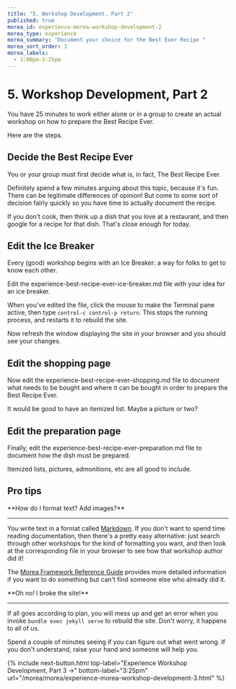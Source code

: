```yaml
---
title: "5. Workshop Development, Part 2"
published: true
morea_id: experience-morea-workshop-development-2
morea_type: experience
morea_summary: "Document your choice for the Best Ever Recipe "
morea_sort_order: 3
morea_labels:
  - 3:00pm-3:25pm
---
```


# 5. Workshop Development, Part 2

You have 25 minutes to work either alone or in a group to create an actual workshop on how to prepare the Best Recipe Ever. 

Here are the steps.

## Decide the Best Recipe Ever

You or your group must first decide what is, in fact, The Best Recipe Ever.

Definitely spend a few minutes arguing about this topic, because it's fun. There can be legitimate differences of opinion!  But come to some sort of decision fairly quickly so you have time to actually document the recipe.

If you don't cook, then think up a dish that you love at a restaurant, and then google for a recipe for that dish. That's close enough for today.

## Edit the Ice Breaker

Every (good) workshop begins with an Ice Breaker: a way for folks to get to know each other.  

Edit the experience-best-recipe-ever-ice-breaker.md file with your idea for an ice breaker. 

When you've edited the file, click the mouse to make the Terminal pane active, then type `control-c control-p return`.  This stops the running process, and restarts it to rebuild the site. 

Now refresh the window displaying the site in your browser and you should see your changes. 

## Edit the shopping page

Now edit the experience-best-recipe-ever-shopping.md file to document what needs to be bought and where it can be bought in order to prepare the Best Recipe Ever.

It would be good to have an itemized list.  Maybe a picture or two? 

## Edit the preparation page

Finally, edit the experience-best-recipe-ever-preparation.md file to document how the dish must be prepared. 

Itemized lists, pictures, admonitions, etc are all good to include.

## Pro tips

<div class="alert alert-success mt-3" role="alert" markdown="1">
<i class="fa-solid fa-globe fa-xl"></i> **How do I format text? Add images?**
<hr/>

You write text in a format called [Markdown](https://www.markdownguide.org/). If you don't want to spend time reading documentation, then there's a pretty easy alternative: just search through other workshops for the kind of formatting you want, and then look at the corresponding file in your browser to see how that workshop author did it!

The [Morea Framework Reference Guide](https://morea-framework.github.io/docs/category/reference) provides more detailed information if you want to do something but can't find someone else who already did it.

</div>

<div class="alert alert-warning" role="alert" markdown="1">
<i class="fa-solid fa-circle-info fa-xl"></i> **Oh no! I broke the site!**
<hr/>

If all goes according to plan, you will mess up and get an error when you invoke `bundle exec jekyll serve` to rebuild the site. Don't worry, it happens to all of us. 

Spend a couple of minutes seeing if you can figure out what went wrong. If you don't understand, raise your hand and someone will help you.
</div>


{% include next-button.html
top-label="Experience Workshop Development, Part 3 ->"
bottom-label="3:25pm"
url="/morea/morea/experience-morea-workshop-development-3.html" %}
